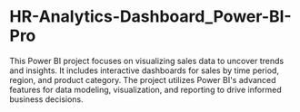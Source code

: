 # HR-Analytics-Dashboard_Power-BI-Pro
This Power BI project focuses on visualizing sales data to uncover trends and insights. It includes interactive dashboards for sales by time period, region, and product category. The project utilizes Power BI's advanced features for data modeling, visualization, and reporting to drive informed business decisions.
